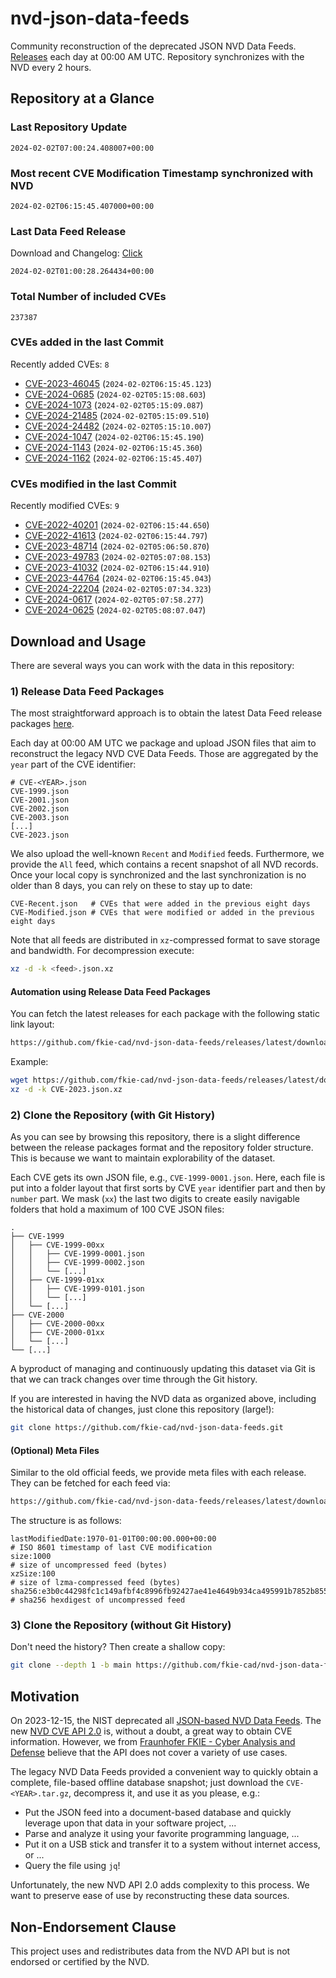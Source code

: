 # nvd-json-data-feeds

Community reconstruction of the deprecated JSON NVD Data Feeds. 
[Releases](https://github.com/fkie-cad/nvd-json-data-feeds/releases/latest) each day at 00:00 AM UTC.
Repository synchronizes with the NVD every 2 hours.

## Repository at a Glance

### Last Repository Update

```plain
2024-02-02T07:00:24.408007+00:00
```

### Most recent CVE Modification Timestamp synchronized with NVD

```plain
2024-02-02T06:15:45.407000+00:00
```

### Last Data Feed Release

Download and Changelog: [Click](https://github.com/fkie-cad/nvd-json-data-feeds/releases/latest)

```plain
2024-02-02T01:00:28.264434+00:00
```

### Total Number of included CVEs

```plain
237387
```

### CVEs added in the last Commit

Recently added CVEs: `8`

* [CVE-2023-46045](CVE-2023/CVE-2023-460xx/CVE-2023-46045.json) (`2024-02-02T06:15:45.123`)
* [CVE-2024-0685](CVE-2024/CVE-2024-06xx/CVE-2024-0685.json) (`2024-02-02T05:15:08.603`)
* [CVE-2024-1073](CVE-2024/CVE-2024-10xx/CVE-2024-1073.json) (`2024-02-02T05:15:09.087`)
* [CVE-2024-21485](CVE-2024/CVE-2024-214xx/CVE-2024-21485.json) (`2024-02-02T05:15:09.510`)
* [CVE-2024-24482](CVE-2024/CVE-2024-244xx/CVE-2024-24482.json) (`2024-02-02T05:15:10.007`)
* [CVE-2024-1047](CVE-2024/CVE-2024-10xx/CVE-2024-1047.json) (`2024-02-02T06:15:45.190`)
* [CVE-2024-1143](CVE-2024/CVE-2024-11xx/CVE-2024-1143.json) (`2024-02-02T06:15:45.360`)
* [CVE-2024-1162](CVE-2024/CVE-2024-11xx/CVE-2024-1162.json) (`2024-02-02T06:15:45.407`)


### CVEs modified in the last Commit

Recently modified CVEs: `9`

* [CVE-2022-40201](CVE-2022/CVE-2022-402xx/CVE-2022-40201.json) (`2024-02-02T06:15:44.650`)
* [CVE-2022-41613](CVE-2022/CVE-2022-416xx/CVE-2022-41613.json) (`2024-02-02T06:15:44.797`)
* [CVE-2023-48714](CVE-2023/CVE-2023-487xx/CVE-2023-48714.json) (`2024-02-02T05:06:50.870`)
* [CVE-2023-49783](CVE-2023/CVE-2023-497xx/CVE-2023-49783.json) (`2024-02-02T05:07:08.153`)
* [CVE-2023-41032](CVE-2023/CVE-2023-410xx/CVE-2023-41032.json) (`2024-02-02T06:15:44.910`)
* [CVE-2023-44764](CVE-2023/CVE-2023-447xx/CVE-2023-44764.json) (`2024-02-02T06:15:45.043`)
* [CVE-2024-22204](CVE-2024/CVE-2024-222xx/CVE-2024-22204.json) (`2024-02-02T05:07:34.323`)
* [CVE-2024-0617](CVE-2024/CVE-2024-06xx/CVE-2024-0617.json) (`2024-02-02T05:07:58.277`)
* [CVE-2024-0625](CVE-2024/CVE-2024-06xx/CVE-2024-0625.json) (`2024-02-02T05:08:07.047`)


## Download and Usage

There are several ways you can work with the data in this repository:

### 1) Release Data Feed Packages

The most straightforward approach is to obtain the latest Data Feed release packages [here](https://github.com/fkie-cad/nvd-json-data-feeds/releases/latest).

Each day at 00:00 AM UTC we package and upload JSON files that aim to reconstruct the legacy NVD CVE Data Feeds.
Those are aggregated by the `year` part of the CVE identifier:

```
# CVE-<YEAR>.json
CVE-1999.json
CVE-2001.json
CVE-2002.json
CVE-2003.json
[...]
CVE-2023.json
```

We also upload the well-known `Recent` and `Modified` feeds.
Furthermore, we provide the `All` feed, which contains a recent snapshot of all NVD records.
Once your local copy is synchronized and the last synchronization is no older than 8 days, you can rely on these to stay up to date:

```plain
CVE-Recent.json   # CVEs that were added in the previous eight days
CVE-Modified.json # CVEs that were modified or added in the previous eight days
```

Note that all feeds are distributed in `xz`-compressed format to save storage and bandwidth.
For decompression execute:

```sh
xz -d -k <feed>.json.xz
```


#### Automation using Release Data Feed Packages

You can fetch the latest releases for each package with the following static link layout:

```sh
https://github.com/fkie-cad/nvd-json-data-feeds/releases/latest/download/CVE-<YEAR>.json.xz
```

Example:

```sh
wget https://github.com/fkie-cad/nvd-json-data-feeds/releases/latest/download/CVE-2023.json.xz
xz -d -k CVE-2023.json.xz
```



### 2) Clone the Repository (with Git History)

As you can see by browsing this repository, there is a slight difference between the release packages format and the repository folder structure.
This is because we want to maintain explorability of the dataset.

Each CVE gets its own JSON file, e.g., `CVE-1999-0001.json`.
Here, each file is put into a folder layout that first sorts by CVE `year` identifier part and then by `number` part.
We mask (`xx`) the last two digits to create easily navigable folders that hold a maximum of 100 CVE JSON files:

```plain
.
├── CVE-1999
│   ├── CVE-1999-00xx
│   │   ├── CVE-1999-0001.json
│   │   ├── CVE-1999-0002.json
│   │   └── [...]
│   ├── CVE-1999-01xx
│   │   ├── CVE-1999-0101.json
│   │   └── [...]
│   └── [...]
├── CVE-2000
│   ├── CVE-2000-00xx
│   ├── CVE-2000-01xx
│   └── [...]
└── [...]
```

A byproduct of managing and continuously updating this dataset via Git is that we can track changes over time through the Git history.

If you are interested in having the NVD data as organized above, including the historical data of changes, just clone this repository (large!):

```sh
git clone https://github.com/fkie-cad/nvd-json-data-feeds.git
```

#### (Optional) Meta Files

Similar to the old official feeds, we provide meta files with each release. They can be fetched for each feed via:

```sh
https://github.com/fkie-cad/nvd-json-data-feeds/releases/latest/download/CVE-<YEAR>.meta
```

The structure is as follows:

```plain
lastModifiedDate:1970-01-01T00:00:00.000+00:00                          # ISO 8601 timestamp of last CVE modification
size:1000                                                               # size of uncompressed feed (bytes)
xzSize:100                                                              # size of lzma-compressed feed (bytes)
sha256:e3b0c44298fc1c149afbf4c8996fb92427ae41e4649b934ca495991b7852b855 # sha256 hexdigest of uncompressed feed
```


### 3) Clone the Repository (without Git History)

Don't need the history? Then create a shallow copy:

```sh
git clone --depth 1 -b main https://github.com/fkie-cad/nvd-json-data-feeds.git
```

## Motivation

On 2023-12-15, the NIST deprecated all [JSON-based NVD Data Feeds](https://nvd.nist.gov/vuln/data-feeds#divRetirementBanner-1).
The new [NVD CVE API 2.0](https://nvd.nist.gov/developers/vulnerabilities) is, without a doubt, a great way to obtain CVE information.
However, we from [Fraunhofer FKIE - Cyber Analysis and Defense](https://www.fkie.fraunhofer.de/en/departments/cad.html) believe that the API does not cover a variety of use cases.

The legacy NVD Data Feeds provided a convenient way to quickly obtain a complete, file-based offline database snapshot; just download the `CVE-<YEAR>.tar.gz`, decompress it, and use it as you please, e.g.:

* Put the JSON feed into a document-based database and quickly leverage upon that data in your software project, ...
* Parse and analyze it using your favorite programming language, ...
* Put it on a USB stick and transfer it to a system without internet access, or ...
* Query the file using `jq`!

Unfortunately, the new NVD API 2.0 adds complexity to this process.
We want to preserve ease of use by reconstructing these data sources.

## Non-Endorsement Clause

This project uses and redistributes data from the NVD API but is not endorsed or certified by the NVD.